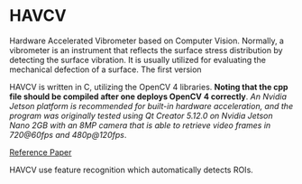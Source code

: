 # HAVCV
Hardware Accelerated Vibrometer based on Computer Vision. Normally, a vibrometer is an instrument that reflects the surface stress distribution by detecting the surface vibration. It is usually utilized for evaluating the mechanical defection of a surface. The first version

HAVCV is written in C, utilizing the OpenCV 4 libraries. **Noting that the cpp file should be compiled after one deploys OpenCV 4 correctly**. _An Nvidia Jetson platform is recommended for built-in hardware acceleration, and the program was originally tested using Qt Creator 5.12.0 on Nvidia Jetson Nano 2GB with an 8MP camera that is able to retrieve video frames in 720@60fps and 480p@120fps_.

[Reference Paper](http://sstl.cee.illinois.edu/papers/aeseancrisst15/248_Lee_Monocular.pdf)

HAVCV use feature recognition which automatically detects ROIs.
